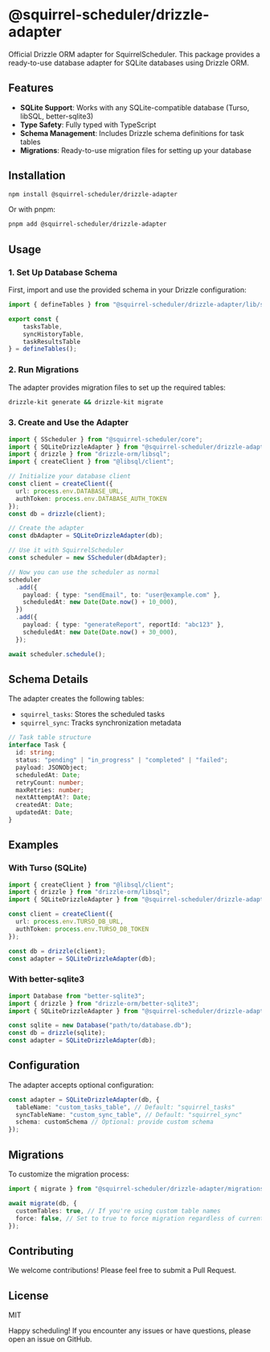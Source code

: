 # @squirrel-scheduler/drizzle-adapter

Official Drizzle ORM adapter for SquirrelScheduler. This package provides a ready-to-use database adapter for SQLite databases using Drizzle ORM.

## Features

- **SQLite Support**: Works with any SQLite-compatible database (Turso, libSQL, better-sqlite3)
- **Type Safety**: Fully typed with TypeScript
- **Schema Management**: Includes Drizzle schema definitions for task tables
- **Migrations**: Ready-to-use migration files for setting up your database

## Installation

```bash
npm install @squirrel-scheduler/drizzle-adapter
```

Or with pnpm:

```bash
pnpm add @squirrel-scheduler/drizzle-adapter
```

## Usage

### 1. Set Up Database Schema

First, import and use the provided schema in your Drizzle configuration:

```typescript
import { defineTables } from "@squirrel-scheduler/drizzle-adapter/lib/sqlite";

export const {
    tasksTable,
    syncHistoryTable,
    taskResultsTable
} = defineTables();
```

### 2. Run Migrations

The adapter provides migration files to set up the required tables:

```bash
drizzle-kit generate && drizzle-kit migrate
```

### 3. Create and Use the Adapter

```typescript
import { SScheduler } from "@squirrel-scheduler/core";
import { SQLiteDrizzleAdapter } from "@squirrel-scheduler/drizzle-adapter";
import { drizzle } from "drizzle-orm/libsql";
import { createClient } from "@libsql/client";

// Initialize your database client
const client = createClient({
  url: process.env.DATABASE_URL,
  authToken: process.env.DATABASE_AUTH_TOKEN
});
const db = drizzle(client);

// Create the adapter
const dbAdapter = SQLiteDrizzleAdapter(db);

// Use it with SquirrelScheduler
const scheduler = new SScheduler(dbAdapter);

// Now you can use the scheduler as normal
scheduler
  .add({
    payload: { type: "sendEmail", to: "user@example.com" },
    scheduledAt: new Date(Date.now() + 10_000),
  })
  .add({
    payload: { type: "generateReport", reportId: "abc123" },
    scheduledAt: new Date(Date.now() + 30_000),
  });

await scheduler.schedule();
```

## Schema Details

The adapter creates the following tables:

- `squirrel_tasks`: Stores the scheduled tasks
- `squirrel_sync`: Tracks synchronization metadata

```typescript
// Task table structure
interface Task {
  id: string;
  status: "pending" | "in_progress" | "completed" | "failed";
  payload: JSONObject;
  scheduledAt: Date;
  retryCount: number;
  maxRetries: number;
  nextAttemptAt?: Date;
  createdAt: Date;
  updatedAt: Date;
}
```

## Examples

### With Turso (SQLite)

```typescript
import { createClient } from "@libsql/client";
import { drizzle } from "drizzle-orm/libsql";
import { SQLiteDrizzleAdapter } from "@squirrel-scheduler/drizzle-adapter";

const client = createClient({
  url: process.env.TURSO_DB_URL,
  authToken: process.env.TURSO_DB_TOKEN
});

const db = drizzle(client);
const adapter = SQLiteDrizzleAdapter(db);
```

### With better-sqlite3

```typescript
import Database from "better-sqlite3";
import { drizzle } from "drizzle-orm/better-sqlite3";
import { SQLiteDrizzleAdapter } from "@squirrel-scheduler/drizzle-adapter";

const sqlite = new Database("path/to/database.db");
const db = drizzle(sqlite);
const adapter = SQLiteDrizzleAdapter(db);
```

## Configuration

The adapter accepts optional configuration:

```typescript
const adapter = SQLiteDrizzleAdapter(db, {
  tableName: "custom_tasks_table", // Default: "squirrel_tasks"
  syncTableName: "custom_sync_table", // Default: "squirrel_sync"
  schema: customSchema // Optional: provide custom schema
});
```

## Migrations

To customize the migration process:

```typescript
import { migrate } from "@squirrel-scheduler/drizzle-adapter/migrations";

await migrate(db, {
  customTables: true, // If you're using custom table names
  force: false, // Set to true to force migration regardless of current state
});
```

## Contributing

We welcome contributions! Please feel free to submit a Pull Request.

## License

MIT

Happy scheduling! If you encounter any issues or have questions, please open an issue on GitHub.